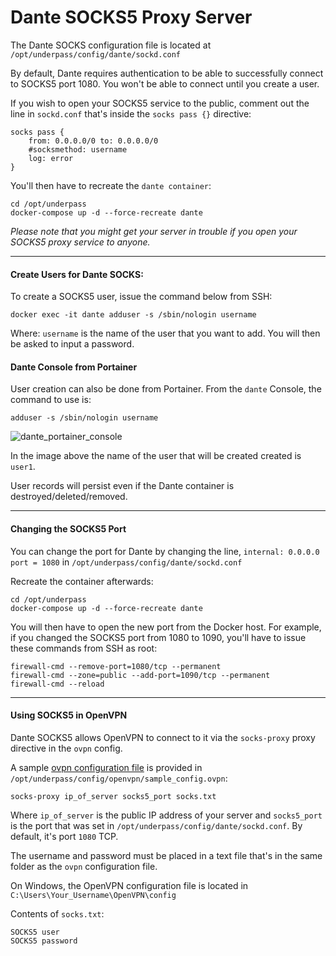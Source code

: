 # Dante SOCKS5 Proxy Server

The Dante SOCKS configuration file is located at `/opt/underpass/config/dante/sockd.conf`

By default, Dante requires authentication to be able to successfully connect to SOCKS5 port 1080. You won't be able to connect until you create a user.

If you wish to open your SOCKS5 service to the public, comment out the line in `sockd.conf` that's inside the `socks pass {}` directive: 
```
socks pass {
    from: 0.0.0.0/0 to: 0.0.0.0/0
    #socksmethod: username
    log: error
} 
```

You'll then have to recreate the `dante container`:
```
cd /opt/underpass
docker-compose up -d --force-recreate dante
```

_Please note that you might get your server in trouble if you open your SOCKS5 proxy service to anyone._

***

#### Create Users for Dante SOCKS:

To create a SOCKS5 user, issue the command below from SSH:
```
docker exec -it dante adduser -s /sbin/nologin username
```
Where: `username` is the name of the user that you want to add. You will then be asked to input a password.

#### Dante Console from Portainer

User creation can also be done from Portainer. From the `dante` Console, the command to use is:
```
adduser -s /sbin/nologin username
```

![dante_portainer_console](https://user-images.githubusercontent.com/9207205/93722750-9b42ca80-fbcb-11ea-8743-198959cbc53f.png)

In the image above the name of the user that will be created created is `user1`.

User records will persist even if the Dante container is destroyed/deleted/removed.

***

#### Changing the SOCKS5 Port

You can change the port for Dante by changing the line, `internal: 0.0.0.0 port = 1080` in `/opt/underpass/config/dante/sockd.conf`

Recreate the container afterwards:
```
cd /opt/underpass
docker-compose up -d --force-recreate dante
```

You will then have to open the new port from the Docker host. For example, if you changed the SOCKS5 port from 1080 to 1090, you'll have to issue these commands from SSH as root:
```
firewall-cmd --remove-port=1080/tcp --permanent
firewall-cmd --zone=public --add-port=1090/tcp --permanent
firewall-cmd --reload
```

***

#### Using SOCKS5 in OpenVPN

Dante SOCKS5 allows OpenVPN to connect to it via the `socks-proxy` proxy directive in the `ovpn` config.

A sample [ovpn configuration file](https://github.com/gabotronix/underpass/blob/master/config/openvpn/sample_config.ovpn) is provided in `/opt/underpass/config/openvpn/sample_config.ovpn`:
```
socks-proxy ip_of_server socks5_port socks.txt
```

Where `ip_of_server` is the public IP address of your server and `socks5_port` is the port that was set in `/opt/underpass/config/dante/sockd.conf`. By default, it's port `1080` TCP.

The username and password must be placed in a text file that's in the same folder as the `ovpn` configuration file.

On Windows, the OpenVPN configuration file is located in `C:\Users\Your_Username\OpenVPN\config`

Contents of `socks.txt`:
```
SOCKS5 user
SOCKS5 password
```